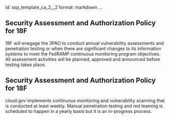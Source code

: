 id: ssp_template_ca_2__2
format: markdown
...
## Security Assessment and Authorization Policy for 18F

18F will enegage the 3PAO to conduct annual vulnerability assessments and penetration testing or when there are significant changes to its information systems to meet the FedRAMP continuous monitoring program objectives. All assessment activities will be planned, approved and announced before testing takes place.
## Security Assessment and Authorization Policy for 18F

cloud.gov implements continuous monitoring and vulnerability scanning that is conducted at least weekly. Manual penetration testing and red teaming is scheduled to happen in a yearly basis but it is an in-progress process.
